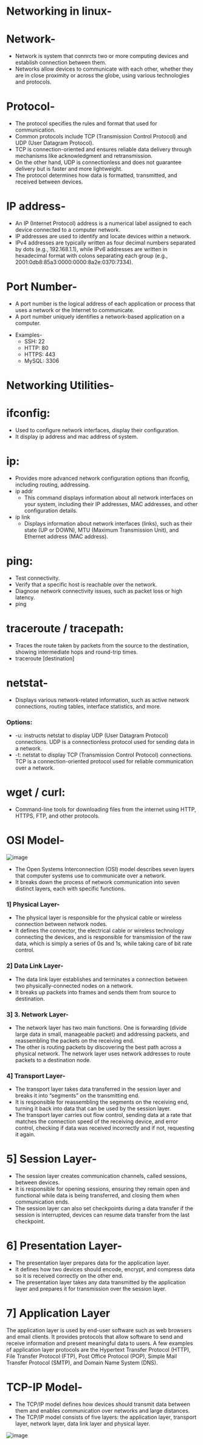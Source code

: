 # Networking in linux-
# Network-
- Network is system that connrcts two or more computing devices and establish connection between them.
- Networks allow devices to communicate with each other, whether they are in close proximity or across the globe, using various technologies and protocols.

# Protocol- 
- The protocol specifies the rules and format that used for communication.
- Common protocols include TCP (Transmission Control Protocol) and UDP (User Datagram Protocol).
- TCP is connection-oriented and ensures reliable data delivery through mechanisms like acknowledgment and retransmission.
- On the other hand, UDP is connectionless and does not guarantee delivery but is faster and more lightweight.
- The protocol determines how data is formatted, transmitted, and received between devices.

# IP address-
- An IP (Internet Protocol) address is a numerical label assigned to each device connected to a computer network.
- IP addresses are used to identify and locate devices within a network.
- IPv4 addresses are typically written as four decimal numbers separated by dots (e.g., 192.168.1.1), while IPv6 addresses are written in hexadecimal format with colons separating each group (e.g., 2001:0db8:85a3:0000:0000:8a2e:0370:7334).

# Port Number-
- A port number is the logical address of each application or process that uses a network or the Internet to communicate.
-  A port number uniquely identifies a network-based application on a computer.
* Examples-
    - SSH: 22
    - HTTP: 80
    - HTTPS: 443
    - MySQL: 3306

# Networking Utilities-

# ifconfig: 
- Used to configure network interfaces, display their configuration.
- It display ip address and mac address of system.

# ip:
- Provides more advanced network configuration options than ifconfig, including routing, addressing.
- ip addr
  - This command displays information about all network interfaces on your system, including their IP addresses, MAC addresses, and other configuration details.
- ip link
  - Displays information about network interfaces (links), such as their state (UP or DOWN), MTU (Maximum Transmission Unit), and Ethernet address (MAC address).

# ping: 
- Test connectivity.
- Verify that a specific host is reachable over the network.
- Diagnose network connectivity issues, such as packet loss or high latency.
- ping <host>

# traceroute / tracepath: 
- Traces the route taken by packets from the source to the destination, showing intermediate hops and round-trip times.
- traceroute [destination]
  
# netstat-
- Displays various network-related information, such as active network connections, routing tables, interface statistics, and more.
### Options:
- -u: instructs netstat to display UDP (User Datagram Protocol) connections. UDP is a connectionless protocol used for sending data in a network.
- -t: netstat to display TCP (Transmission Control Protocol) connections. TCP is a connection-oriented protocol used for reliable communication over a network.
# wget / curl:
- Command-line tools for downloading files from the internet using HTTP, HTTPS, FTP, and other protocols.


# OSI Model-
![image](https://github.com/user-attachments/assets/a3feeb5e-4029-4b3f-b8f5-365132c4c68a)


- The Open Systems Interconnection (OSI) model describes seven layers that computer systems use to communicate over a network.
- It breaks down the process of network communication into seven distinct layers, each with specific functions.

### 1] Physical Layer-
- The physical layer is responsible for the physical cable or wireless connection between network nodes.
- It defines the connector, the electrical cable or wireless technology connecting the devices, and is responsible for transmission of the raw data, which is simply a series of 0s and 1s, while taking care of bit rate control.

### 2] Data Link Layer-
- The data link layer establishes and terminates a connection between two physically-connected nodes on a network.
- It breaks up packets into frames and sends them from source to destination.

### 3] 3. Network Layer-
- The network layer has two main functions. One is forwarding (divide large data in small, manageable packet) and addressing packets, and reassembling the packets on the receiving end.
- The other is routing packets by discovering the best path across a physical network. The network layer uses network addresses to route packets to a destination node.

### 4] Transport Layer-
- The transport layer takes data transferred in the session layer and breaks it into “segments” on the transmitting end.
- It is responsible for reassembling the segments on the receiving end, turning it back into data that can be used by the session layer.
- The transport layer carries out flow control, sending data at a rate that matches the connection speed of the receiving device, and error control, checking if data was received incorrectly and if not, requesting it again.

# 5] Session Layer-
- The session layer creates communication channels, called sessions, between devices.
- It is responsible for opening sessions, ensuring they remain open and functional while data is being transferred, and closing them when communication ends.
- The session layer can also set checkpoints during a data transfer if the session is interrupted, devices can resume data transfer from the last checkpoint.

# 6] Presentation Layer-
- The presentation layer prepares data for the application layer.
- It defines how two devices should encode, encrypt, and compress data so it is received correctly on the other end.
- The presentation layer takes any data transmitted by the application layer and prepares it for transmission over the session layer.

# 7] Application Layer

The application layer is used by end-user software such as web browsers and email clients. It provides protocols that allow software to send and receive information and present meaningful data to users. A few examples of application layer protocols are the Hypertext Transfer Protocol (HTTP), File Transfer Protocol (FTP), Post Office Protocol (POP), Simple Mail Transfer Protocol (SMTP), and Domain Name System (DNS).

# TCP-IP Model-
- The TCP/IP model defines how devices should transmit data between them and enables communication over networks and large distances.
- The TCP/IP model consists of five layers: the application layer, transport layer, network layer, data link layer and physical layer.

![image](https://github.com/user-attachments/assets/d37bf78f-702a-4aaf-8532-fc1b83f4e5ed)


